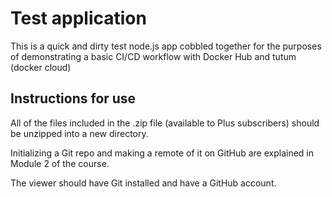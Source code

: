 # Test application

This is a quick and dirty test node.js app cobbled together for the purposes of demonstrating a basic CI/CD workflow with Docker Hub and tutum (docker cloud)

## Instructions for use

All of the files included in the .zip file (available to Plus subscribers) should be unzipped into a new directory.

Initializing a Git repo and making a remote of it on GitHub are explained in Module 2 of the course.

The viewer should have Git installed and have a GitHub account.
